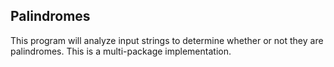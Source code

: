 Palindromes
-------------------
This program will analyze input strings to determine whether or not they are palindromes.
This is a multi-package implementation.